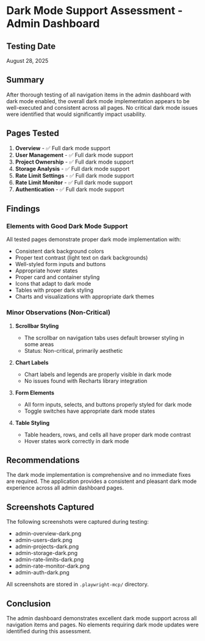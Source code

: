 # Dark Mode Support Assessment - Admin Dashboard

## Testing Date
August 28, 2025

## Summary
After thorough testing of all navigation items in the admin dashboard with dark mode enabled, the overall dark mode implementation appears to be well-executed and consistent across all pages. No critical dark mode issues were identified that would significantly impact usability.

## Pages Tested
1. **Overview** - ✅ Full dark mode support
2. **User Management** - ✅ Full dark mode support
3. **Project Ownership** - ✅ Full dark mode support
4. **Storage Analysis** - ✅ Full dark mode support
5. **Rate Limit Settings** - ✅ Full dark mode support
6. **Rate Limit Monitor** - ✅ Full dark mode support
7. **Authentication** - ✅ Full dark mode support

## Findings

### Elements with Good Dark Mode Support
All tested pages demonstrate proper dark mode implementation with:
- Consistent dark background colors
- Proper text contrast (light text on dark backgrounds)
- Well-styled form inputs and buttons
- Appropriate hover states
- Proper card and container styling
- Icons that adapt to dark mode
- Tables with proper dark styling
- Charts and visualizations with appropriate dark themes

### Minor Observations (Non-Critical)

1. **Scrollbar Styling**
   - The scrollbar on navigation tabs uses default browser styling in some areas
   - Status: Non-critical, primarily aesthetic

2. **Chart Labels**
   - Chart labels and legends are properly visible in dark mode
   - No issues found with Recharts library integration

3. **Form Elements**
   - All form inputs, selects, and buttons properly styled for dark mode
   - Toggle switches have appropriate dark mode states

4. **Table Styling**
   - Table headers, rows, and cells all have proper dark mode contrast
   - Hover states work correctly in dark mode

## Recommendations
The dark mode implementation is comprehensive and no immediate fixes are required. The application provides a consistent and pleasant dark mode experience across all admin dashboard pages.

## Screenshots Captured
The following screenshots were captured during testing:
- admin-overview-dark.png
- admin-users-dark.png
- admin-projects-dark.png
- admin-storage-dark.png
- admin-rate-limits-dark.png
- admin-rate-monitor-dark.png
- admin-auth-dark.png

All screenshots are stored in `.playwright-mcp/` directory.

## Conclusion
The admin dashboard demonstrates excellent dark mode support across all navigation items and pages. No elements requiring dark mode updates were identified during this assessment.
